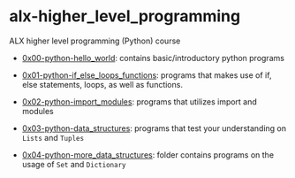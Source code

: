 # alx-higher_level_programming
ALX higher level programming (Python) course
- [0x00-python-hello_world](https://github.com/kadelcode/alx-higher_level_programming/tree/main/0x00-python-hello_world): contains basic/introductory python programs

- [0x01-python-if_else_loops_functions](https://github.com/kadelcode/alx-higher_level_programming/tree/main/0x01-python-if_else_loops_functions): programs that makes use of if, else statements, loops, as well as functions.

- [0x02-python-import_modules](https://github.com/kadelcode/alx-higher_level_programming/tree/main/0x02-python-import_modules): programs that utilizes import and modules

- [0x03-python-data_structures](https://github.com/kadelcode/alx-higher_level_programming/tree/main/0x03-python-data_structures): programs that test your understanding on ```Lists``` and ```Tuples```

- [0x04-python-more_data_structures](https://github.com/kadelcode/alx-higher_level_programming/tree/main/0x04-python-more_data_structures): folder contains programs on the usage of ```Set``` and ```Dictionary```
